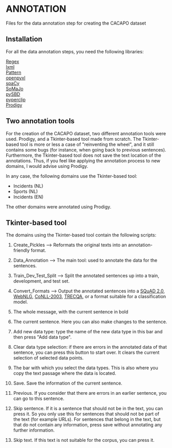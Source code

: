 # ANNOTATION
Files for the data annotation step for creating the CACAPO dataset

<h2>Installation</h2>

For all the data annotation steps, you need the following libraries:

[Regex](https://pypi.org/project/regex/)<br/>
[lxml](https://pypi.org/project/lxml/)<br/>
[Pattern](https://www.clips.uantwerpen.be/pages/pattern/)<br/>
[openpyxl](https://pypi.org/project/openpyxl/)<br/>
[spaCy](https://spacy.io/usage/)<br/>
[SoMaJo](https://github.com/tsproisl/SoMaJo)<br/>
[pySBD](https://github.com/nipunsadvilkar/pySBD)<br/>
[pyperclip](https://pypi.org/project/pyperclip/)<br/>
[Prodigy](https://prodi.gy/)<br/>

<h2>Two annotation tools</h2>
For the creation of the CACAPO dataset, two different annotation tools were used. Prodigy, and a Tkinter-based tool made from scratch. The Tkinter-based tool is more or less a case of "reinventing the wheel", and it still contains some bugs (for instance, when going back to previous sentences). Furthermore, the Tkinter-based tool does not save the text location of the annotations. Thus, if you feel like applying the annotation process to new domains, I would advise using Prodigy.

In any case, the following domains use the Tkinter-based tool:
- Incidents (NL)
- Sports (NL)
- Incidents (EN)

The other domains were annotated using Prodigy.

<h2>Tkinter-based tool</h2>

The domains using the Tkinter-based tool contain the following scripts:

1. Create_Pickles --> Reformats the original texts into an annotation-friendly format.
2. Data_Annotation --> The main tool: used to annotate the data for the sentences.
3. Train_Dev_Test_Split --> Split the annotated sentences up into a train, development, and test set.
4. Convert_Formats --> Output the annotated sentences into a [SQuAD 2.0](https://rajpurkar.github.io/SQuAD-explorer/), [WebNLG](https://webnlg-challenge.loria.fr/), [CoNLL-2003](https://github.com/huggingface/transformers/tree/main/examples/pytorch/token-classification/), [TRECQA](https://github.com/Kyung-Min/CompareModels_TRECQA/), or a format suitable for a classification model.



1. The whole message, with the current sentence in bold
2. The current sentence. Here you can also make changes to the sentence.
3. Add new data type: type the name of the new data type in this bar and then press "Add data type".
4. Clear data type selection: if there are errors in the annotated data of that sentence, you can press this button to start over. It clears the current selection of selected data points.
5. The bar with which you select the data types. This is also where you copy the text passage where the data is located.
6. Save. Save the information of the current sentence.
7. Previous. If you consider that there are errors in an earlier sentence, you can go to this sentence.
8. Skip sentence. If it is a sentence that should not be in the text, you can press it. So you only use this for sentences that should not be part of the text (for example URLs). For sentences that belong in the text, but that do not contain any information, press save without annotating any further information.
9. Skip text. If this text is not suitable for the corpus, you can press it.
